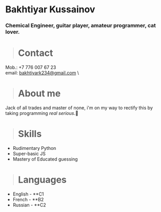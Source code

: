 # Bakhtiyar Kussainov


### Chemical Engineer, guitar player, amateur programmer, cat lover.

> # Contact
Mob.: +7 776 007 67 23 \
email: bakhtiyark234@gmail.com \

> # About me
Jack of all trades and master of none, i'm on my way to rectify this by taking programming _real serious_.🤔 

> # Skills
- Rudimentary Python 
- Super-basic JS 
- Mastery of Educated guessing

> # Languages
- English - **C1 
- French - **B2 
- Russian - **C2 

